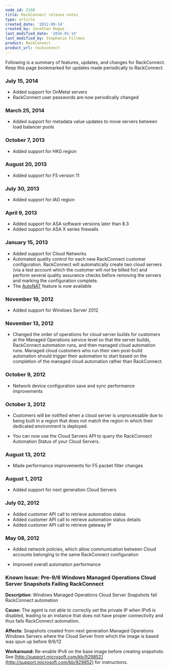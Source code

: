 ```yaml
---
node_id: 2160
title: RackConnect release notes
type: article
created_date: '2012-09-14'
created_by: Jonathan Hogue
last_modified_date: '2016-01-14'
last_modified_by: Stephanie Fillmon
product: RackConnect
product_url: rackconnect
---
```


Following is a summary of features, updates, and changes for
RackConnect. Keep this page bookmarked for updates made periodically to
RackConnect.

### July 15, 2014

-   Added support for OnMetal servers
-   RackConnect user passwords are now periodically changed

### March 25, 2014

-   Added support for metadata value updates to move servers between
    load balancer pools

### October 7, 2013

-   Added support for HKG region

### August 20, 2013

-   Added support for F5 version 11

### July 30, 2013

-   Added support for IAD region

### April 9, 2013

-   Added support for ASA software versions later than 8.3
-   Added support for ASA X series firewalls

### January 15, 2013

-   Added support for Cloud Networks
-   Automated quality control for each new RackConnect
    customer configuration. RackConnect will automatically create two
    cloud servers (via a test account which the customer will *not* be
    billed for) and perform several quality assurance checks before
    removing the servers and marking the configuration complete.
-   The [AutoNAT](/how-to/rackconnect-auto-nat-feature)
    feature is now available

### November 19, 2012

-   Added support for Windows Server 2012

### November 13, 2012

-   Changed the order of operations for cloud server builds for
    customers at the Managed Operations service level so that the server builds,
    RackConnect automation runs, and then managed cloud automation runs.
    Managed cloud customers who run their own post-build automation
    should trigger their automation to start based on the completion of
    the managed cloud automation rather than RackConnect.

### October 9, 2012

-   Network device configuration save and sync performance improvements

### October 3, 2012

-   Customers will be notified when a cloud server is unprocessable due
    to being built in a region that does not match the region in which
    their dedicated environment is deployed.

-   You can now use the Cloud Servers API to query the RackConnect
    Automation Status of your Cloud Servers.

### August 13, 2012

-   Made performance improvements for F5 packet filter changes

### August 1, 2012

-   Added support for next generation Cloud Servers

### July 02, 2012

-   Added customer API call to retrieve automation status
-   Added customer API call to retrieve automation status details
-   Added customer API call to retrieve gateway IP

### May 08, 2012

-   Added network policies, which allow communication between Cloud
    accounts belonging to the same RackConnect configuration

-   Improved overall automation performance

### Known Issue: Pre-9/6 Windows Managed Operations Cloud Server Snapshots Failing RackConnect

**Description**: Windows Managed Operations Cloud Server Snapshots fail
RackConnect automation

**Cause:** The agent is not able to correctly set the private IP when IPv6
is disabled, leading to an instance that does not have proper
connectivity and thus fails RackConnect automation.

**Affects:** Snapshots created from next generation Managed Operations
Windows Servers where the Cloud Server from which the image is based was
spun up before 9/6/12

**Workaround:** Re-enable IPv6 on the base image before creating snapshots.
See [http://support.microsoft.com/kb/929852](http://support.microsoft.com/kb/929852) for instructions.
